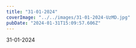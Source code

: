 ```yaml
---
title: "31-01-2024"
coverImage: "../../images/31-01-2024-UzMD.jpg"
pubDate: "2024-01-31T15:09:57.606Z"
---
```


31-01-2024
